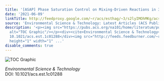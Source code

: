 ```yaml
---
title: '[ASAP] Phase Saturation Control on Mixing-Driven Reactions in 3D Porous Media'
date: '2021-06-09'
linkTitle: http://feedproxy.google.com/~r/acs/esthag/~3/s2lyIMOhMKg/acs.est.1c01288
source: 'Environmental Science & Technology: Latest Articles (ACS Publications)'
description: '<p><img src="https://pubs.acs.org/na101/home/literatum/publisher/achs/journals/content/esthag/0/esthag.ahead-of-print/acs.est.1c01288/20210609/images/medium/es1c01288_0010.gif"
  alt="TOC Graphic"/></p><div><cite>Environmental Science & Technology</cite></div><div>DOI:
  10.1021/acs.est.1c01288</div><img src="http://feeds.feedburner.com/~r/acs/esthag/~4/s2lyIMOhMKg"
  height="1" width="1" ...'
disable_comments: true
---
```

<p><img src="https://pubs.acs.org/na101/home/literatum/publisher/achs/journals/content/esthag/0/esthag.ahead-of-print/acs.est.1c01288/20210609/images/medium/es1c01288_0010.gif" alt="TOC Graphic"/></p><div><cite>Environmental Science & Technology</cite></div><div>DOI: 10.1021/acs.est.1c01288</div><img src="http://feeds.feedburner.com/~r/acs/esthag/~4/s2lyIMOhMKg" height="1" width="1" ...